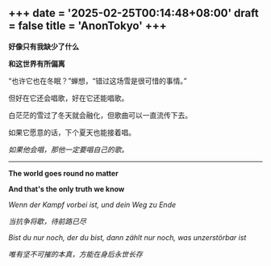+++
date = '2025-02-25T00:14:48+08:00'
draft = false
title = 'AnonTokyo'
+++
---
**好像只有我缺少了什么**

**和这世界有所偏离**

“也许它也在冬眠？”蝉想，“错过这场雪是很可惜的事情。”

但好在它还会唱歌，好在它还能唱歌。

白茫茫的雪过了冬天就会融化，但歌曲可以一直流传下去。

如果它愿意的话，下个夏天也能接着唱。

*如果他会唱，那他一定要唱自己的歌。*

---
**The world goes round no matter**

**And that's the only truth we know**

*Wenn der Kampf vorbei ist, und dein Weg zu Ende*

*当抗争将歇，待前路已尽*

*Bist du nur noch, der du bist, dann zählt nur noch, was unzerstörbar ist*

*唯有坚不可摧的本真，方能在身后永世长存*